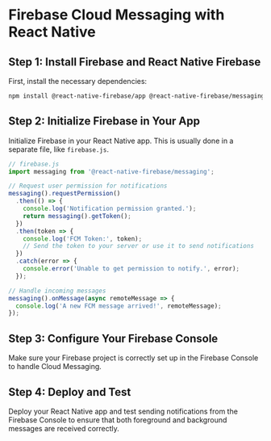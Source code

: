 
# Firebase Cloud Messaging with React Native

## Step 1: Install Firebase and React Native Firebase

First, install the necessary dependencies:

```bash
npm install @react-native-firebase/app @react-native-firebase/messaging
```

## Step 2: Initialize Firebase in Your App

Initialize Firebase in your React Native app. This is usually done in a separate file, like `firebase.js`.

```javascript
// firebase.js
import messaging from '@react-native-firebase/messaging';

// Request user permission for notifications
messaging().requestPermission()
  .then(() => {
    console.log('Notification permission granted.');
    return messaging().getToken();
  })
  .then(token => {
    console.log('FCM Token:', token);
    // Send the token to your server or use it to send notifications
  })
  .catch(error => {
    console.error('Unable to get permission to notify.', error);
  });

// Handle incoming messages
messaging().onMessage(async remoteMessage => {
  console.log('A new FCM message arrived!', remoteMessage);
});
```

## Step 3: Configure Your Firebase Console

Make sure your Firebase project is correctly set up in the Firebase Console to handle Cloud Messaging.

## Step 4: Deploy and Test

Deploy your React Native app and test sending notifications from the Firebase Console to ensure that both foreground and background messages are received correctly.
